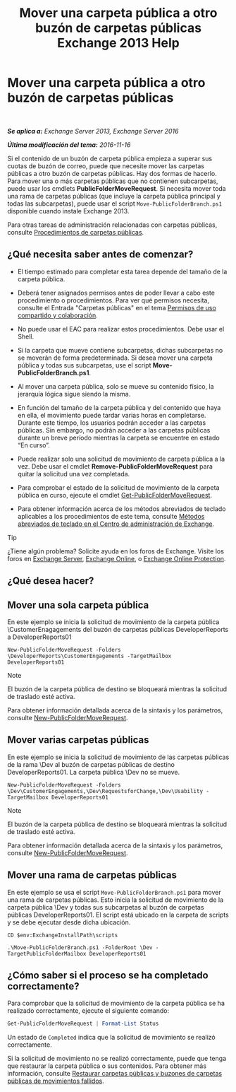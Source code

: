 ﻿---
title: 'Mover una carpeta pública a otro buzón de carpetas públicas Exchange 2013 Help'
TOCTitle: Mover una carpeta pública a otro buzón de carpetas públicas
ms:assetid: b8744934-a3cb-443e-acce-a9a6ca5d88f6
ms:mtpsurl: https://technet.microsoft.com/es-es/library/JJ906435(v=EXCHG.150)
ms:contentKeyID: 51406537
ms.date: 04/23/2018
mtps_version: v=EXCHG.150
ms.translationtype: HT
---

# Mover una carpeta pública a otro buzón de carpetas públicas

 

_**Se aplica a:** Exchange Server 2013, Exchange Server 2016_

_**Última modificación del tema:** 2016-11-16_

Si el contenido de un buzón de carpeta pública empieza a superar sus cuotas de buzón de correo, puede que necesite mover las carpetas públicas a otro buzón de carpetas públicas. Hay dos formas de hacerlo. Para mover una o más carpetas públicas que no contienen subcarpetas, puede usar los cmdlets **PublicFolderMoveRequest**. Si necesita mover toda una rama de carpetas públicas (que incluye la carpeta pública principal y todas las subcarpetas), puede usar el script `Move-PublicFolderBranch.ps1` disponible cuando instale Exchange 2013.

Para otras tareas de administración relacionadas con carpetas públicas, consulte [Procedimientos de carpetas públicas](public-folder-procedures-exchange-2013-help.md).

## ¿Qué necesita saber antes de comenzar?

  - El tiempo estimado para completar esta tarea depende del tamaño de la carpeta pública.

  - Deberá tener asignados permisos antes de poder llevar a cabo este procedimiento o procedimientos. Para ver qué permisos necesita, consulte el Entrada "Carpetas públicas" en el tema [Permisos de uso compartido y colaboración](sharing-and-collaboration-permissions-exchange-2013-help.md).

  - No puede usar el EAC para realizar estos procedimientos. Debe usar el Shell.

  - Si la carpeta que mueve contiene subcarpetas, dichas subcarpetas no se moverán de forma predeterminada. Si desea mover una carpeta pública y todas sus subcarpetas, use el script **Move-PublicFolderBranch.ps1**.

  - Al mover una carpeta pública, solo se mueve su contenido físico, la jerarquía lógica sigue siendo la misma.

  - En función del tamaño de la carpeta pública y del contenido que haya en ella, el movimiento puede tardar varias horas en completarse. Durante este tiempo, los usuarios podrán acceder a las carpetas públicas. Sin embargo, no podrán acceder a las carpetas públicas durante un breve período mientras la carpeta se encuentre en estado “En curso”.

  - Puede realizar solo una solicitud de movimiento de carpeta pública a la vez. Debe usar el cmdlet **Remove-PublicFolderMoveRequest** para quitar la solicitud una vez completada.

  - Para comprobar el estado de la solicitud de movimiento de la carpeta pública en curso, ejecute el cmdlet [Get-PublicFolderMoveRequest](https://technet.microsoft.com/es-es/library/jj878076\(v=exchg.150\)).

  - Para obtener información acerca de los métodos abreviados de teclado aplicables a los procedimientos de este tema, consulte [Métodos abreviados de teclado en el Centro de administración de Exchange](keyboard-shortcuts-in-the-exchange-admin-center-exchange-online-protection-help.md).


> [!TIP]
> ¿Tiene algún problema? Solicite ayuda en los foros de Exchange. Visite los foros en <A href="https://go.microsoft.com/fwlink/p/?linkid=60612">Exchange Server</A>, <A href="https://go.microsoft.com/fwlink/p/?linkid=267542">Exchange Online</A>, o <A href="https://go.microsoft.com/fwlink/p/?linkid=285351">Exchange Online Protection</A>.



## ¿Qué desea hacer?

## Mover una sola carpeta pública

En este ejemplo se inicia la solicitud de movimiento de la carpeta pública \\CustomerEnagagements del buzón de carpetas públicas DeveloperReports a DeveloperReports01

    New-PublicFolderMoveRequest -Folders \DeveloperReports\CustomerEngagements -TargetMailbox DeveloperReports01


> [!NOTE]
> El buzón de la carpeta pública de destino se bloqueará mientras la solicitud de traslado esté activa.



Para obtener información detallada acerca de la sintaxis y los parámetros, consulte [New-PublicFolderMoveRequest](https://technet.microsoft.com/es-es/library/jj878081\(v=exchg.150\)).

## Mover varias carpetas públicas

En este ejemplo se inicia la solicitud de movimiento de las carpetas públicas de la rama \\Dev al buzón de carpetas públicas de destino DeveloperReports01. La carpeta pública \\Dev no se mueve.

    New-PublicFolderMoveRequest -Folders \Dev\CustomerEngagements,\Dev\RequestsforChange,\Dev\Usability -TargetMailbox DeveloperReports01


> [!NOTE]
> El buzón de la carpeta pública de destino se bloqueará mientras la solicitud de traslado esté activa.



Para obtener información detallada acerca de la sintaxis y los parámetros, consulte [New-PublicFolderMoveRequest](https://technet.microsoft.com/es-es/library/jj878081\(v=exchg.150\)).

## Mover una rama de carpetas públicas

En este ejemplo se usa el script `Move-PublicFolderBranch.ps1` para mover una rama de carpetas públicas. Esto inicia la solicitud de movimiento de la carpeta pública \\Dev y todas sus subcarpetas al buzón de carpetas públicas DeveloperReports01. El script está ubicado en la carpeta de scripts y se debe ejecutar desde dicha ubicación.

    CD $env:ExchangeInstallPath\scripts
    
    .\Move-PublicFolderBranch.ps1 -FolderRoot \Dev -TargetPublicFolderMailbox DeveloperReports01

## ¿Cómo saber si el proceso se ha completado correctamente?

Para comprobar que la solicitud de movimiento de la carpeta pública se ha realizado correctamente, ejecute el siguiente comando:

```powershell
Get-PublicFolderMoveRequest | Format-List Status
```

Un estado de `Completed` indica que la solicitud de movimiento se realizó correctamente.

Si la solicitud de movimiento no se realizó correctamente, puede que tenga que restaurar la carpeta pública o sus contenidos. Para obtener más información, consulte [Restaurar carpetas públicas y buzones de carpetas públicas de movimientos fallidos](restore-public-folders-and-public-folder-mailboxes-from-failed-moves-exchange-2013-help.md).

